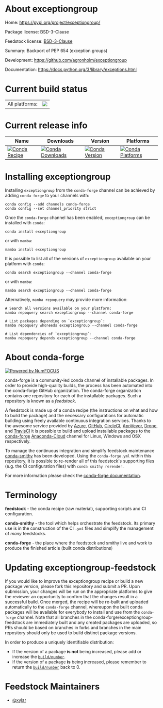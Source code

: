 About exceptiongroup
====================

Home: https://pypi.org/project/exceptiongroup/

Package license: BSD-3-Clause

Feedstock license: [BSD-3-Clause](https://github.com/conda-forge/exceptiongroup-feedstock/blob/main/LICENSE.txt)

Summary: Backport of PEP 654 (exception groups)

Development: https://github.com/agronholm/exceptiongroup

Documentation: https://docs.python.org/3/library/exceptions.html

Current build status
====================


<table><tr><td>All platforms:</td>
    <td>
      <a href="https://dev.azure.com/conda-forge/feedstock-builds/_build/latest?definitionId=15901&branchName=main">
        <img src="https://dev.azure.com/conda-forge/feedstock-builds/_apis/build/status/exceptiongroup-feedstock?branchName=main">
      </a>
    </td>
  </tr>
</table>

Current release info
====================

| Name | Downloads | Version | Platforms |
| --- | --- | --- | --- |
| [![Conda Recipe](https://img.shields.io/badge/recipe-exceptiongroup-green.svg)](https://anaconda.org/conda-forge/exceptiongroup) | [![Conda Downloads](https://img.shields.io/conda/dn/conda-forge/exceptiongroup.svg)](https://anaconda.org/conda-forge/exceptiongroup) | [![Conda Version](https://img.shields.io/conda/vn/conda-forge/exceptiongroup.svg)](https://anaconda.org/conda-forge/exceptiongroup) | [![Conda Platforms](https://img.shields.io/conda/pn/conda-forge/exceptiongroup.svg)](https://anaconda.org/conda-forge/exceptiongroup) |

Installing exceptiongroup
=========================

Installing `exceptiongroup` from the `conda-forge` channel can be achieved by adding `conda-forge` to your channels with:

```
conda config --add channels conda-forge
conda config --set channel_priority strict
```

Once the `conda-forge` channel has been enabled, `exceptiongroup` can be installed with `conda`:

```
conda install exceptiongroup
```

or with `mamba`:

```
mamba install exceptiongroup
```

It is possible to list all of the versions of `exceptiongroup` available on your platform with `conda`:

```
conda search exceptiongroup --channel conda-forge
```

or with `mamba`:

```
mamba search exceptiongroup --channel conda-forge
```

Alternatively, `mamba repoquery` may provide more information:

```
# Search all versions available on your platform:
mamba repoquery search exceptiongroup --channel conda-forge

# List packages depending on `exceptiongroup`:
mamba repoquery whoneeds exceptiongroup --channel conda-forge

# List dependencies of `exceptiongroup`:
mamba repoquery depends exceptiongroup --channel conda-forge
```


About conda-forge
=================

[![Powered by
NumFOCUS](https://img.shields.io/badge/powered%20by-NumFOCUS-orange.svg?style=flat&colorA=E1523D&colorB=007D8A)](https://numfocus.org)

conda-forge is a community-led conda channel of installable packages.
In order to provide high-quality builds, the process has been automated into the
conda-forge GitHub organization. The conda-forge organization contains one repository
for each of the installable packages. Such a repository is known as a *feedstock*.

A feedstock is made up of a conda recipe (the instructions on what and how to build
the package) and the necessary configurations for automatic building using freely
available continuous integration services. Thanks to the awesome service provided by
[Azure](https://azure.microsoft.com/en-us/services/devops/), [GitHub](https://github.com/),
[CircleCI](https://circleci.com/), [AppVeyor](https://www.appveyor.com/),
[Drone](https://cloud.drone.io/welcome), and [TravisCI](https://travis-ci.com/)
it is possible to build and upload installable packages to the
[conda-forge](https://anaconda.org/conda-forge) [Anaconda-Cloud](https://anaconda.org/)
channel for Linux, Windows and OSX respectively.

To manage the continuous integration and simplify feedstock maintenance
[conda-smithy](https://github.com/conda-forge/conda-smithy) has been developed.
Using the ``conda-forge.yml`` within this repository, it is possible to re-render all of
this feedstock's supporting files (e.g. the CI configuration files) with ``conda smithy rerender``.

For more information please check the [conda-forge documentation](https://conda-forge.org/docs/).

Terminology
===========

**feedstock** - the conda recipe (raw material), supporting scripts and CI configuration.

**conda-smithy** - the tool which helps orchestrate the feedstock.
                   Its primary use is in the construction of the CI ``.yml`` files
                   and simplify the management of *many* feedstocks.

**conda-forge** - the place where the feedstock and smithy live and work to
                  produce the finished article (built conda distributions)


Updating exceptiongroup-feedstock
=================================

If you would like to improve the exceptiongroup recipe or build a new
package version, please fork this repository and submit a PR. Upon submission,
your changes will be run on the appropriate platforms to give the reviewer an
opportunity to confirm that the changes result in a successful build. Once
merged, the recipe will be re-built and uploaded automatically to the
`conda-forge` channel, whereupon the built conda packages will be available for
everybody to install and use from the `conda-forge` channel.
Note that all branches in the conda-forge/exceptiongroup-feedstock are
immediately built and any created packages are uploaded, so PRs should be based
on branches in forks and branches in the main repository should only be used to
build distinct package versions.

In order to produce a uniquely identifiable distribution:
 * If the version of a package **is not** being increased, please add or increase
   the [``build/number``](https://docs.conda.io/projects/conda-build/en/latest/resources/define-metadata.html#build-number-and-string).
 * If the version of a package **is** being increased, please remember to return
   the [``build/number``](https://docs.conda.io/projects/conda-build/en/latest/resources/define-metadata.html#build-number-and-string)
   back to 0.

Feedstock Maintainers
=====================

* [@xylar](https://github.com/xylar/)

